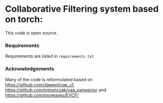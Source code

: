 # Collaborative Filtering system based on torch: 
This code is open source.


### Requirements
Requirements are listed in `requirements.txt`

### Acknowledgements
Many of the code is reformulated based on https://github.com/dawenl/vae_cf, https://github.com/jmtomczak/vae_vampprior and https://github.com/psywaves/EVCF/

